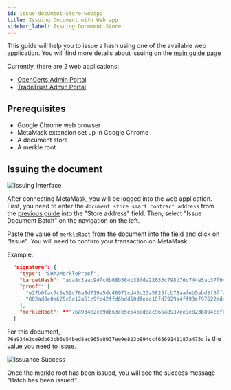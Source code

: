 ```yaml
---
id: issue-document-store-webapp
title: Issuing Document with Web app
sidebar_label: Issuing Document Store
---
```


This guide will help you to issue a hash using one of the available web application. You will find more details about issuing on the [main guide page](/docs/integrator-section/verifiable-document/ethereum/issuing-document)

Currently, there are 2 web applications:

- [OpenCerts Admin Portal](https://admin.opencerts.io/)
- [TradeTrust Admin Portal](https://admin.tradetrust.io/)

## Prerequisites

- Google Chrome web browser
- MetaMask extension set up in Google Chrome
- A document store
- A merkle root

## Issuing the document

![Issuing Interface](/docs/integrator-section/webapp-tutorial/issuing-webapp/issuing.png)

After connecting MetaMask, you will be logged into the web application. First, you need to enter the `document store smart contract address` from the [previous guide](/docs/integrator-section/webapp-tutorial/deploy-document-store-webapp/) into the "Store address" field. Then, select "Issue Document Batch" on the navigation on the left.

Paste the value of `merkleRoot` from the document into the field and click on "Issue". You will need to confirm your transaction on MetaMask.

Example:

```json
  "signature": {
    "type": "SHA3MerkleProof",
    "targetHash": "aca8c3aac94fcdb68b504b38fda22633c798d76c744e5ac37f945c314f03637a",
    "proof": [
      "e27b0fac7c5e59c76a8d719a5dc46971cd43c23a5825fcb78aafeb5abd3f5ffa",
      "802ad0e0a625c8c12a61c9fc42ffd6bdd50dfeac10fd7929a4ff93ef97622ede"
    ],
    "merkleRoot": **"76a934e2ce9db63cb5e54bed8ac965a8937ee9e823b894ccf6569141187a475c"**
  }
```

For this document, `76a934e2ce9db63cb5e54bed8ac965a8937ee9e823b894ccf6569141187a475c` is the value you need to issue.

![Issuance Success](/docs/integrator-section/webapp-tutorial/issuing-webapp/success.png)

Once the merkle root has been issued, you will see the success message "Batch has been issued".

